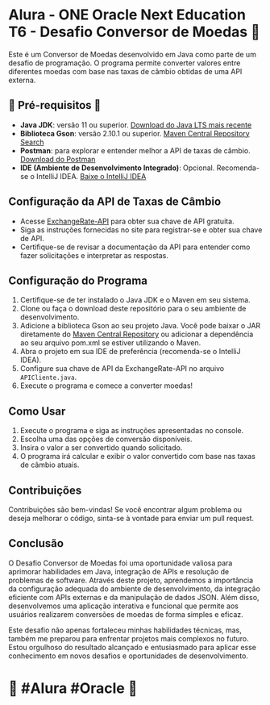 
# Alura - ONE Oracle Next Education T6 - Desafio Conversor de Moedas 💱 #

Este é um Conversor de Moedas desenvolvido em Java como parte de um desafio de programação. O programa permite converter valores entre diferentes moedas com base nas taxas de câmbio obtidas de uma API externa.

## 🚀 Pré-requisitos 🚀 ##

- **Java JDK**: versão 11 ou superior. [Download do Java LTS mais recente](https://www.oracle.com/java/technologies/javase-jdk11-downloads.html)
- **Biblioteca Gson**: versão 2.10.1 ou superior. [Maven Central Repository Search](https://search.maven.org/artifact/com.google.code.gson/gson)
- **Postman**: para explorar e entender melhor a API de taxas de câmbio. [Download do Postman](https://www.postman.com/downloads/)
- **IDE (Ambiente de Desenvolvimento Integrado)**: Opcional. Recomenda-se o IntelliJ IDEA. [Baixe o IntelliJ IDEA](https://www.jetbrains.com/idea/download/)

## Configuração da API de Taxas de Câmbio ##

- Acesse [ExchangeRate-API](https://www.exchangerate-api.com/) para obter sua chave de API gratuita.
- Siga as instruções fornecidas no site para registrar-se e obter sua chave de API.
- Certifique-se de revisar a documentação da API para entender como fazer solicitações e interpretar as respostas.

## Configuração do Programa ##

1. Certifique-se de ter instalado o Java JDK e o Maven em seu sistema.
2. Clone ou faça o download deste repositório para o seu ambiente de desenvolvimento.
3. Adicione a biblioteca Gson ao seu projeto Java. Você pode baixar o JAR diretamente do [Maven Central Repository](https://search.maven.org/artifact/com.google.code.gson/gson) ou adicionar a dependência ao seu arquivo pom.xml se estiver utilizando o Maven.
4. Abra o projeto em sua IDE de preferência (recomenda-se o IntelliJ IDEA).
5. Configure sua chave de API da ExchangeRate-API no arquivo `APICliente.java`.
6. Execute o programa e comece a converter moedas!

## Como Usar ##

1. Execute o programa e siga as instruções apresentadas no console.
2. Escolha uma das opções de conversão disponíveis.
3. Insira o valor a ser convertido quando solicitado.
4. O programa irá calcular e exibir o valor convertido com base nas taxas de câmbio atuais.


## Contribuições ##

Contribuições são bem-vindas! Se você encontrar algum problema ou deseja melhorar o código, sinta-se à vontade para enviar um pull request.

## Conclusão ##

O Desafio Conversor de Moedas foi uma oportunidade valiosa para aprimorar habilidades em Java, integração de APIs e resolução de problemas de software. Através deste projeto, aprendemos a importância da configuração adequada do ambiente de desenvolvimento, da integração eficiente com APIs externas e da manipulação de dados JSON. Além disso, desenvolvemos uma aplicação interativa e funcional que permite aos usuários realizarem conversões de moedas de forma simples e eficaz.

Este desafio não apenas fortaleceu minhas habilidades técnicas, mas, também me preparou para enfrentar projetos mais complexos no futuro. Estou orgulhoso do resultado alcançado e entusiasmado para aplicar esse conhecimento em novos desafios e oportunidades de desenvolvimento.

# 🚀   #Alura #Oracle 🚀 #
